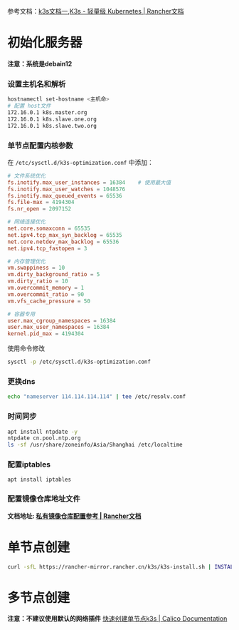 参考文档：[k3s文档一](https://docs.k3s.io/zh/quick-start),[K3s - 轻量级 Kubernetes | Rancher文档](https://docs.rancher.cn/docs/k3s/_index)

# 初始化服务器
**注意：系统是debain12**

### 设置主机名和解析
```bash
hostnamectl set-hostname <主机命>
# 配置 host文件
172.16.0.1 k8s.master.org
172.16.0.1 k8s.slave.one.org
172.16.0.1 k8s.slave.two.org
```

### 单节点配置内核参数
在 `/etc/sysctl.d/k3s-optimization.conf` 中添加：
```conf
# 文件系统优化
fs.inotify.max_user_instances = 16384    # 使用最大值
fs.inotify.max_user_watches = 1048576
fs.inotify.max_queued_events = 65536
fs.file-max = 4194304
fs.nr_open = 2097152

# 网络连接优化
net.core.somaxconn = 65535
net.ipv4.tcp_max_syn_backlog = 65535
net.core.netdev_max_backlog = 65536
net.ipv4.tcp_fastopen = 3

# 内存管理优化
vm.swappiness = 10
vm.dirty_background_ratio = 5
vm.dirty_ratio = 10
vm.overcommit_memory = 1
vm.overcommit_ratio = 90
vm.vfs_cache_pressure = 50

# 容器专用
user.max_cgroup_namespaces = 16384
user.max_user_namespaces = 16384
kernel.pid_max = 4194304
```
使用命令修改
```bash
sysctl -p /etc/sysctl.d/k3s-optimization.conf
```
### 更换dns

```bash
echo "nameserver 114.114.114.114" | tee /etc/resolv.conf
```
### 时间同步

```bash
apt install ntpdate -y
ntpdate cn.pool.ntp.org 
ls -sf /usr/share/zoneinfo/Asia/Shanghai /etc/localtime 
```
### 配置iptables
```
apt install iptables
```

### 配置镜像仓库地址文件
**文档地址: [私有镜像仓库配置参考 | Rancher文档](https://docs.rancher.cn/docs/k3s/installation/private-registry/_index)**
# 单节点创建 
```bash
curl -sfL https://rancher-mirror.rancher.cn/k3s/k3s-install.sh | INSTALL_K3S_MIRROR=cn sh -
```

# 多节点创建
**注意：不建议使用默认的网络插件**
[快速创建单节点k3s | Calico Documentation](https://docs.tigera.io/calico/latest/getting-started/kubernetes/k3s/quickstart)